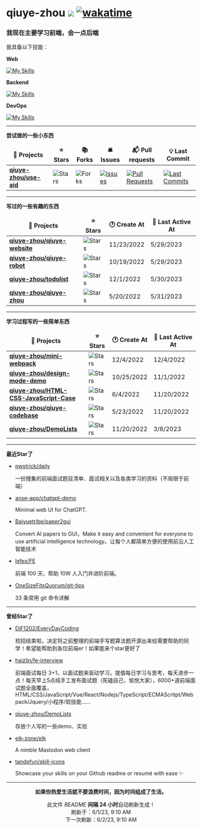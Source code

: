 # qiuye-zhou ![](https://visitor-badge.laobi.icu/badge?page_id=qiuye-zhou.readme) [![wakatime](https://wakatime.com/badge/user/9213dc96-df0d-4e66-b0bb-50f9e04e988c.svg)](https://wakatime.com/@9213dc96-df0d-4e66-b0bb-50f9e04e988c)

<h3>我现在主要学习前端，会一点后端</h3>

我具备以下技能：

**Web**

[![My Skills](https://skillicons.dev/icons?i=html,css,js,ts,vue,sass,tailwind,vite,rollupjs,react&perline=10)](https://skillicons.dev)

**Backend**

[![My Skills](https://skillicons.dev/icons?i=nestjs,express,nodejs,mysql,redis&perline=10)](https://skillicons.dev)

**DevOps**

[![My Skills](https://skillicons.dev/icons?i=github,vscode,git,stackoverflow,githubactions&perline=10)](https://skillicons.dev)

------------

**尝试做的一些小东西**

<table><thead align=center><tr border: none;><td><b>🎁 Projects</b></td><td><b>⭐ Stars</b></td><td><b>📚 Forks</b></td><td><b>🛎 Issues</b></td><td><b>📬 Pull requests</b></td><td><b>💡 Last Commit</b></td></tr></thead><tbody><tr><td><a href=https://github.com/qiuye-zhou/use-aid><b>qiuye-zhou/use-aid</b></a></td><td><img alt=Stars src="https://img.shields.io/github/stars/qiuye-zhou/use-aid?style=flat-square&labelColor=343b41"></td><td><img alt=Forks src="https://img.shields.io/github/forks/qiuye-zhou/use-aid?style=flat-square&labelColor=343b41"></td><td><a href=https://github.com/qiuye-zhou/use-aid/issues target=_blank><img alt=Issues src="https://img.shields.io/github/issues/qiuye-zhou/use-aid?style=flat-square&labelColor=343b41"></a></td><td><a href=https://github.com/qiuye-zhou/use-aid/pulls target=_blank><img alt="Pull Requests"src="https://img.shields.io/github/issues-pr/qiuye-zhou/use-aid?style=flat-square&labelColor=343b41"></a></td><td><a href=https://github.com/qiuye-zhou/use-aid/commits target=_blank><img alt="Last Commits"src="https://img.shields.io/github/last-commit/qiuye-zhou/use-aid?style=flat-square&labelColor=343b41"></a></td></tr></tbody></table>

------------


**写过的一些有趣的东西**

<table><thead align=center><tr border: none;><td><b>🎁 Projects</b></td><td><b>⭐ Stars</b></td><td><b>🕐 Create At</b></td><td><b>📅 Last Active At</b></td></tr></thead><tbody><tr><td><a href=https://github.com/qiuye-zhou/qiuye-website target=_blank><b>qiuye-zhou/qiuye-website</b></a></td><td><img alt=Stars src="https://img.shields.io/github/stars/qiuye-zhou/qiuye-website?style=flat-square&labelColor=343b41"></td><td>11/23/2022</td><td>5/29/2023</td></tr><tr><td><a href=https://github.com/qiuye-zhou/qiuye-robot target=_blank><b>qiuye-zhou/qiuye-robot</b></a></td><td><img alt=Stars src="https://img.shields.io/github/stars/qiuye-zhou/qiuye-robot?style=flat-square&labelColor=343b41"></td><td>10/19/2022</td><td>5/29/2023</td></tr><tr><td><a href=https://github.com/qiuye-zhou/todolist target=_blank><b>qiuye-zhou/todolist</b></a></td><td><img alt=Stars src="https://img.shields.io/github/stars/qiuye-zhou/todolist?style=flat-square&labelColor=343b41"></td><td>12/1/2022</td><td>5/30/2023</td></tr><tr><td><a href=https://github.com/qiuye-zhou/qiuye-zhou target=_blank><b>qiuye-zhou/qiuye-zhou</b></a></td><td><img alt=Stars src="https://img.shields.io/github/stars/qiuye-zhou/qiuye-zhou?style=flat-square&labelColor=343b41"></td><td>5/20/2022</td><td>5/31/2023</td></tr></tbody></table>

------------

**学习过程写的一些简单东西**

<table><thead align=center><tr border: none;><td><b>🎁 Projects</b></td><td><b>⭐ Stars</b></td><td><b>🕐 Create At</b></td><td><b>📅 Last Active At</b></td></tr></thead><tbody><tr><td><a href=https://github.com/qiuye-zhou/mini-webpack target=_blank><b>qiuye-zhou/mini-webpack</b></a></td><td><img alt=Stars src="https://img.shields.io/github/stars/qiuye-zhou/mini-webpack?style=flat-square&labelColor=343b41"></td><td>12/4/2022</td><td>12/4/2022</td></tr><tr><td><a href=https://github.com/qiuye-zhou/design-mode-demo target=_blank><b>qiuye-zhou/design-mode-demo</b></a></td><td><img alt=Stars src="https://img.shields.io/github/stars/qiuye-zhou/design-mode-demo?style=flat-square&labelColor=343b41"></td><td>10/25/2022</td><td>11/1/2022</td></tr><tr><td><a href=https://github.com/qiuye-zhou/HTML-CSS-JavaScript-Case target=_blank><b>qiuye-zhou/HTML-CSS-JavaScript-Case</b></a></td><td><img alt=Stars src="https://img.shields.io/github/stars/qiuye-zhou/HTML-CSS-JavaScript-Case?style=flat-square&labelColor=343b41"></td><td>6/4/2022</td><td>11/20/2022</td></tr><tr><td><a href=https://github.com/qiuye-zhou/qiuye-codebase target=_blank><b>qiuye-zhou/qiuye-codebase</b></a></td><td><img alt=Stars src="https://img.shields.io/github/stars/qiuye-zhou/qiuye-codebase?style=flat-square&labelColor=343b41"></td><td>5/23/2022</td><td>11/20/2022</td></tr><tr><td><a href=https://github.com/qiuye-zhou/DemoLists target=_blank><b>qiuye-zhou/DemoLists</b></a></td><td><img alt=Stars src="https://img.shields.io/github/stars/qiuye-zhou/DemoLists?style=flat-square&labelColor=343b41"></td><td>11/20/2022</td><td>3/8/2023</td></tr></tbody></table>

------------

**最近Star了**

<ul><li><a href=https://github.com/pwstrick/daily>pwstrick/daily</a><p>一份搜集的前端面试题目清单、面试相关以及各类学习的资料（不局限于前端）</p></li><li><a href=https://github.com/anse-app/chatgpt-demo>anse-app/chatgpt-demo</a><p>Minimal web UI for ChatGPT.</p></li><li><a href=https://github.com/Baiyuetribe/paper2gui>Baiyuetribe/paper2gui</a><p>Convert AI papers to GUI，Make it easy and convenient for everyone to use artificial intelligence technology。让每个人都简单方便的使用前沿人工智能技术</p></li><li><a href=https://github.com/lefex/FE>lefex/FE</a><p>前端 100 天，帮助 10W 人入门并进阶前端。</p></li><li><a href=https://github.com/OneSizeFitsQuorum/git-tips>OneSizeFitsQuorum/git-tips</a><p>33 条常用 git 命令详解</p></li></ul>

------------

**曾经Star了**

<ul><li><a href=https://github.com/DiF1202/EveryDayCoding>DiF1202/EveryDayCoding</a><p>校招结束啦，决定将之前整理的前端手写题算法题开源出来给需要帮助的同学！希望能帮助到各位前端er！如果能来个star更好了</p></li><li><a href=https://github.com/haizlin/fe-interview>haizlin/fe-interview</a><p>前端面试每日 3+1，以面试题来驱动学习，提倡每日学习与思考，每天进步一点！每天早上5点纯手工发布面试题（死磕自己，愉悦大家），6000+道前端面试题全面覆盖，HTML/CSS/JavaScript/Vue/React/Nodejs/TypeScript/ECMAScritpt/Webpack/Jquery/小程序/软技能……</p></li><li><a href=https://github.com/qiuye-zhou/DemoLists>qiuye-zhou/DemoLists</a><p>存放个人写的一些demo、实验</p></li><li><a href=https://github.com/elk-zone/elk>elk-zone/elk</a><p>A nimble Mastodon web client</p></li><li><a href=https://github.com/tandpfun/skill-icons>tandpfun/skill-icons</a><p>Showcase your skills on your Github readme or resumé with ease ✨</p></li></ul>

------------

<p align=center><strong>如果你热爱生活就不要浪费时间，因为时间组成了生活。</strong></p>
<p align=center>此文件 <i>README</i> <b>间隔 24 小时</b>自动刷新生成！<br>刷新于：6/1/23, 9:10 AM<br>下一次刷新：6/2/23, 9:10 AM</p>
